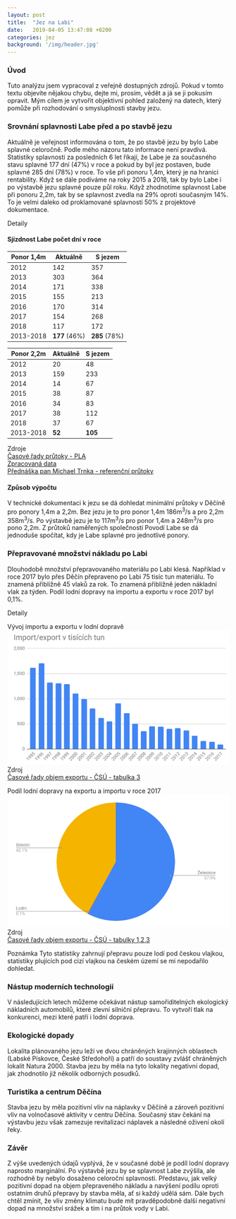 ```yaml
---
layout: post
title:  "Jez na Labi"
date:   2019-04-05 13:47:08 +0200
categories: jez 
background: '/img/header.jpg'
---
```

### Úvod
Tuto analýzu jsem vypracoval z veřejně dostupných zdrojů. Pokud v tomto textu objevíte nějakou chybu, dejte mi, prosím, vědět a já se ji pokusím opravit. Mým cílem je vytvořit objektivní pohled založený na datech, který pomůže při rozhodování o smysluplnosti stavby jezu.

### Srovnání splavnosti Labe před a po stavbě jezu
Aktuálně je veřejnost informována o tom, že po stavbě jezu by bylo Labe splavné celoročně. Podle mého názoru tato informace není pravdivá. Statistiky splavnosti za posledních 6 let říkají, že Labe je za současného stavu splavné 177 dní (47%) v roce a pokud by byl jez postaven, bude splavné 285 dní (78%) v roce. To vše při ponoru 1,4m, který je na hranici rentability. Když  se dále podíváme na roky 2015 a 2018, tak by bylo Labe i po výstavbě jezu splavné pouze půl roku. Když zhodnotíme splavnost Labe při ponoru 2,2m, tak by se splavnost zvedla na 29% oproti současným 14%. To je velmi daleko od proklamované splavnosti 50% z projektové dokumentace.

Detaily

#### Sjízdnost Labe počet  dní v roce

|Ponor 1,4m|Aktuálně|S jezem|
|---------|----|----|
|2012|142|357|
|2013|303|364|
|2014|171|338|
|2015|155|213|
|2016|170|314|
|2017|154|268|
|2018|117|172|
|2013-2018|**177** (46%)|**285** (78%)|

|Ponor 2,2m|Aktuálně|S jezem|
|---------|----|----|
|2012|20|48|
|2013|159|233|
|2014|14|67|
|2015|38|87|
|2016|34|83|
|2017|38|112|
|2018|37|67|
|2013-2018|**52**|**105**|

Zdroje<br/>
[Časové řady průtoky - PLA](http://hydra2.dusanrysavy.cz/Graf#107#109#04/04/2019#31/12/2012#Q)<br/>
[Zpracovaná data](https://docs.google.com/spreadsheets/d/12O98-CJAowOy6nGx6AoP9-pfhQMaEL_1cN5yFG3DGcg/edit?usp=sharing)<br/>
[Přednáška pan Michael Trnka - referenční průtoky](https://www.youtube.com/watch?v=bj6ux2CWcrc&feature=youtu.be&t=1652)<br/>


#### Způsob výpočtu
V technické dokumentaci k jezu se dá dohledat minimální průtoky v Děčíně pro ponory 1,4m a 2,2m. Bez jezu je to pro ponor 1,4m 186m<sup>3</sup>/s a pro 2,2m 358m<sup>3</sup>/s. Po výstavbě jezu je to 117m<sup>3</sup>/s pro ponor 1,4m a 248m<sup>3</sup>/s pro pono 2,2m. Z průtoků naměřených společností Povodí Labe se dá jednoduše spočítat, kdy je Labe splavné pro jednotlivé ponory.


### Přepravované množství nákladu po Labi
Dlouhodobě množství přepravovaného materiálu po Labi klesá. Například v roce 2017 bylo přes Děčín přepraveno po Labi 75 tisíc tun materiálu. To znamená přibližně 45 vlaků za rok. To znamená přibližně jeden nákladní vlak za týden. Podíl lodní dopravy na importu a exportu v roce 2017 byl 0,1%.

Detaily

Vývoj importu a exportu v lodní dopravě
![Import export](/assets/images/importexport.png)
Zdroj<br/> 
[Časové řady objem exportu - ČSÚ - tabulka 3](https://www.czso.cz/csu/czso/nakladni_doprava_casove_rady)<br/>

Podíl lodní dopravy na exportu a importu v roce 2017
![Podíly podle druhu dopravy](/assets/images/podilpreprav.png)
Zdroj<br/> 
[Časové řady objem exportu - ČSÚ - tabulky 1,2,3](https://www.czso.cz/csu/czso/nakladni_doprava_casove_rady)<br/>

Poznámka
Tyto statistiky zahrnují přepravu pouze lodí pod českou vlajkou, statistiky plujících pod cizí vlajkou na českém území se mi nepodařilo dohledat.

### Nástup moderních technologií
V následujících letech můžeme očekávat nástup samořiditelných ekologický nákladních automobilů, které zlevní silniční přepravu. To vytvoří tlak na konkurenci, mezi které patří i lodní doprava.

### Ekologické dopady
Lokalita plánovaného jezu leží ve dvou chráněných krajinných oblastech (Labské Pískovce, České Středohoří) a patří do soustavy zvlášť chráněných lokalit Natura 2000. Stavba jezu by měla na tyto lokality negativní dopad, jak zhodnotilo již několik odborných posudků.

### Turistika a centrum Děčína
Stavba jezu by měla pozitivní vliv na náplavky v Děčíně a zároveň pozitivní vliv na volnočasové aktivity v centru Děčína. Současný stav čekání na výstavbu jezu však zamezuje revitalizaci náplavek a následné oživení okolí řeky. 

### Závěr
Z výše uvedených údajů vyplývá, že v současné době je podíl lodní dopravy naprosto marginální. Po výstavbě jezu by se splavnost Labe zvýšila, ale rozhodně by nebylo dosaženo celoroční splavnosti. Představu, jak velký pozitivní dopad na objem přepraveného nákladu a navýšení podílu oproti ostatním druhů přepravy by stavba měla, ať si každý udělá sám. Dále bych chtěl zmínit, že vliv změny klimatu bude mít pravděpodobně další negativní dopad na množství srážek a tím i na průtok vody v Labi. 
